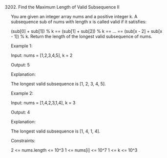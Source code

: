 3202. Find the Maximum Length of Valid Subsequence II

You are given an integer array nums and a positive integer k.
A subsequence sub of nums with length x is called valid if it satisfies:

(sub[0] + sub[1]) % k == (sub[1] + sub[2]) % k == ... == (sub[x - 2] + sub[x - 1]) % k.
Return the length of the longest valid subsequence of nums.
 

Example 1:

Input: nums = [1,2,3,4,5], k = 2

Output: 5

Explanation:

The longest valid subsequence is [1, 2, 3, 4, 5].

Example 2:

Input: nums = [1,4,2,3,1,4], k = 3

Output: 4

Explanation:

The longest valid subsequence is [1, 4, 1, 4].

 

Constraints:

2 <= nums.length <= 10^3
1 <= nums[i] <= 10^7
1 <= k <= 10^3
